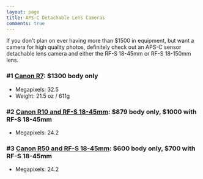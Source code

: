 ```yaml
---
layout: page
title: APS-C Detachable Lens Cameras
comments: true
---
```


If you don't plan on ever having more than $1500 in equipment, but want a camera for high quality photos, definitely check out an APS-C sensor detachable lens camera and either the RF-S 18-45mm or RF-S 18-150mm lens.

### #1 [Canon R7](https://www.amazon.com/Canon-Mirrorless-Vlogging-Processor-Detection/dp/B0B27KKNZV?crid=GWGSCJ8RHVJV&dib=eyJ2IjoiMSJ9.wAnYUya2nGykj6UkybXUH5tlAfX-xHW8X8ZD1Y7xUw8AR6EAPtuhsOXnlrZQP0fPhGk_Oot8hrOvZ_1pi-4sXYF2FnBUPqTOLyOU1UJb-zF1xJJMSP69zPiczwQBQCvnmwnyJeFosXUTuuhNsMFM7ebkxk1VGGsjtymlNOQxbyQD0QvzsXVnpLklQpSrzux9I9HTMyqYzh7_59EYLgY3n4mHDFyTREWMWR0N53NrxI2jSc0LD4k8oARiTIV_U4ABlKacIWcQSsWwvW2Ww7B08bnG3w7zUFF9JhOsyuAgBeU.EkLWkwdA_qwF40ISKP5DnjpyQKu8RJIUxAqKt6kJ9o0&dib_tag=se&keywords=canon%2Br7&qid=1726804538&s=electronics&sprefix=canon%2Br7%2Celectronics%2C150&sr=1-3&ufe=app_do%3Aamzn1.fos.1740e8b9-be2d-46a4-a376-9d8efb903409&th=1&linkCode=ll1&tag=rankingspea01-20&linkId=336c328248d7ef9f1b865eda69504d20&language=en_US&ref_=as_li_ss_tl): $1300 body only
- Megapixels: 32.5
- Weight: 21.5 oz / 611g

### #2 [Canon R10 and RF-S 18-45mm](https://www.amazon.com/Canon-RF-S18-45mm-Mirrorless-High-Speed-Lightweight/dp/B0B2KV35NX?crid=LNEG8RJ7C3S3&dib=eyJ2IjoiMSJ9.DJLT2Mr-ZyhzhqYLkXSjDRqiBFRlAzf-5O4IXa2HwTWnaCG_D8zvgUs9XFVwrJckKBOqtfmqyT7751C489uUKko3fE0LMrP5l7jTz1AKaNhZdybWSDx2JkLpdBfEMR4DSIkRQZ6Xap5Zi8niBoJLnIp2WoncB_2T_M1L50uLE3ujiliHOEONdwZGoFjCDv6SLlBpV28s0alAZHiIBBS_jVBieQBWgTtrSsPecxYX_SvKR0FTaGr4Bb_FPPDcVhZr3fmpwR9sojSho3ifX0-4wzcEhe4R5QFMfmC0eWtxF5U.TN7lcKxEGaKS1ImwD2yQ4uUJ7Ufs2EVOQi2oMIfYVdk&dib_tag=se&keywords=canon%2Br10&qid=1726804660&s=electronics&sprefix=canon%2Br10%2Celectronics%2C274&sr=1-3&ufe=app_do%3Aamzn1.fos.1740e8b9-be2d-46a4-a376-9d8efb903409&th=1&linkCode=ll1&tag=rankingspea01-20&linkId=385d1eef1c236744c65be8d5ebadc8a1&language=en_US&ref_=as_li_ss_tl): $879 body only, $1000 with RF-S 18-45mm
- Megapixels: 24.2

### #3 [Canon R50 and RF-S 18-45mm](https://www.amazon.com/Canon-Mirrorless-RF-S18-45mm-Smartphone-Connection/dp/B0BTTV6CT1?crid=ICYWJEFXA35C&dib=eyJ2IjoiMSJ9.VZj2NefFNDSDc-avqsGI3GZgbSq5v82Bbb-7T7tDP5MTiAi1susbo_76vYtOKCzsKR5Wq3_UfaBgVb-l1jaI5BqcZB5hWO2Dzaxqyb0AVWbMnb9MXEQEcaUCj0cpM5EH5tL-aUhfnwBsEpeDUD9mNbcAi-2VS4lFgt8wuOGvHQlxTguqFgml1d3monJsJkQXXKZHNkmvbNnrweXgNipmAM4n8YwuC4evDBfiiXUNWD0c1aIj0yAV310lFngjRpSwWVWDZt2ClBtG_Ap-AruZanTN3RkPKuZHfWszd_zGKv4.E26TqWrmXUEzXUEL_BUtWaUg2g_yIkpDSURlG5Dd1Pw&dib_tag=se&keywords=canon%2Br50&qid=1726804878&s=electronics&sprefix=canon%2Br5%2Celectronics%2C289&sr=1-3&ufe=app_do%3Aamzn1.fos.1740e8b9-be2d-46a4-a376-9d8efb903409&th=1&linkCode=ll1&tag=rankingspea01-20&linkId=6d4117c3259a3a799b5ffa405071411d&language=en_US&ref_=as_li_ss_tl): $600 body only, $700 with RF-S 18-45mm
- Megapixels: 24.2
